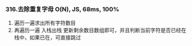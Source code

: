 ### 316.去除重复字母 O(N), JS, 68ms, 100%
1. 遍历一遍求出所有字符数目
2. 再遍历一遍 入栈出栈 更新剩余数目数组即可，并且判断当前字符是否已经在栈中，如果已在，可直接跳过
